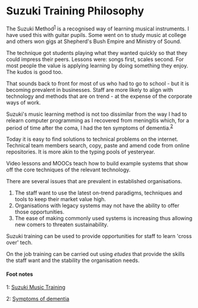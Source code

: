 # Suzuki Training Philosophy

The Suzuki Method<sup>[1](#myfootnote1)</sup> is a recognised way of learning musical instruments. I have used this with guitar pupils. Some went on to study music at college and others won gigs at Shepherd's Bush Empire and Ministry of Sound.

The technique got students playing what they wanted quickly so that they could impress their peers. Lessons were: songs first, scales second. For most people the value is applying learning by doing something they enjoy. The kudos is good too.

That sounds back to front for most of us who had to go to school - but it is becoming prevalent in businesses. Staff are more likely to align with technology and methods that are on trend - at the expense of the corporate ways of work.

Suzuki's music learning method is not too dissimilar from the way I had to relearn computer programming as I recovered from meningitis which, for a period of time after the coma, I had the ten symptoms of dementia.<sup>[2](#myfootnote2)</sup>

Today it is easy to find solutions to technical problems on the internet. Technical team members search, copy, paste and amend code from online repositories. It is more akin to the typing pools of yesteryear.

Video lessons and MOOCs teach how to build example systems that show off the core techniques of the relevant technology.

There are several issues that are prevalent in established organisations.

1. The staff want to use the latest on-trend paradigms, techniques and tools to keep their market value high.
2. Organisations with legacy systems may not have the ability to offer those opportunities.
3. The ease of making commonly used systems is increasing thus allowing new comers to threaten sustainability.

Suzuki training can be used to provide opportunities for staff to learn 'cross over' tech.

On the job training can be carried out using _etudes_ that provide the skills the staff want and the stability the organisation needs.

#### Foot notes
<a name="myfootnote1">1</a>: <a href="https://en.wikipedia.org/wiki/Suzuki_method" target="_blank">Suzuki Music Training </a>

<a name="myfootnote1">2</a>: <a href="https://www.healthline.com/health/dementia/early-warning-signs#symptoms" target="_blank">Symptoms of dementia </a>